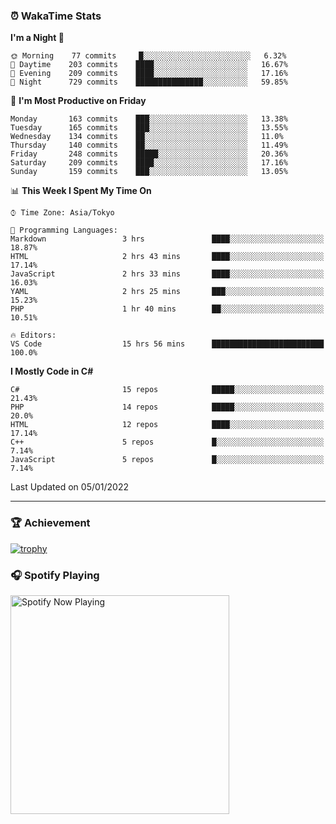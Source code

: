 ### ⏰ WakaTime Stats


<!--START_SECTION:waka-->
**I'm a Night 🦉** 

```text
🌞 Morning    77 commits     █░░░░░░░░░░░░░░░░░░░░░░░░   6.32% 
🌆 Daytime    203 commits    ████░░░░░░░░░░░░░░░░░░░░░   16.67% 
🌃 Evening    209 commits    ████░░░░░░░░░░░░░░░░░░░░░   17.16% 
🌙 Night      729 commits    ███████████████░░░░░░░░░░   59.85%

```
📅 **I'm Most Productive on Friday** 

```text
Monday       163 commits    ███░░░░░░░░░░░░░░░░░░░░░░   13.38% 
Tuesday      165 commits    ███░░░░░░░░░░░░░░░░░░░░░░   13.55% 
Wednesday    134 commits    ██░░░░░░░░░░░░░░░░░░░░░░░   11.0% 
Thursday     140 commits    ██░░░░░░░░░░░░░░░░░░░░░░░   11.49% 
Friday       248 commits    █████░░░░░░░░░░░░░░░░░░░░   20.36% 
Saturday     209 commits    ████░░░░░░░░░░░░░░░░░░░░░   17.16% 
Sunday       159 commits    ███░░░░░░░░░░░░░░░░░░░░░░   13.05%

```


📊 **This Week I Spent My Time On** 

```text
⌚︎ Time Zone: Asia/Tokyo

💬 Programming Languages: 
Markdown                 3 hrs               ████░░░░░░░░░░░░░░░░░░░░░   18.87% 
HTML                     2 hrs 43 mins       ████░░░░░░░░░░░░░░░░░░░░░   17.14% 
JavaScript               2 hrs 33 mins       ████░░░░░░░░░░░░░░░░░░░░░   16.03% 
YAML                     2 hrs 25 mins       ███░░░░░░░░░░░░░░░░░░░░░░   15.23% 
PHP                      1 hr 40 mins        ██░░░░░░░░░░░░░░░░░░░░░░░   10.51%

🔥 Editors: 
VS Code                  15 hrs 56 mins      █████████████████████████   100.0%

```

**I Mostly Code in C#** 

```text
C#                       15 repos            █████░░░░░░░░░░░░░░░░░░░░   21.43% 
PHP                      14 repos            █████░░░░░░░░░░░░░░░░░░░░   20.0% 
HTML                     12 repos            ████░░░░░░░░░░░░░░░░░░░░░   17.14% 
C++                      5 repos             █░░░░░░░░░░░░░░░░░░░░░░░░   7.14% 
JavaScript               5 repos             █░░░░░░░░░░░░░░░░░░░░░░░░   7.14%

```



 Last Updated on 05/01/2022
<!--END_SECTION:waka-->

---

### 🏆 Achievement

[![trophy](https://github-profile-trophy.vercel.app/?username=Slime-hatena&theme=flat&no-bg=true&no-frame=true&column=8)](https://github.com/ryo-ma/github-profile-trophy)

### 🎧 Spotify Playing

[<img src="https://spotify-now-playing-slime-hatena.vercel.app/api/spotify-playing" alt="Spotify Now Playing" width="350" />](https://open.spotify.com/user/slime_hatena)

<!--
**Slime-hatena/Slime-hatena** is a ✨ _special_ ✨ repository because its `README.md` (this file) appears on your GitHub profile.

Here are some ideas to get you started:

- 🔭 I’m currently working on ...
- 🌱 I’m currently learning ...
- 👯 I’m looking to collaborate on ...
- 🤔 I’m looking for help with ...
- 💬 Ask me about ...
- 📫 How to reach me: ...
- 😄 Pronouns: ...
- ⚡ Fun fact: ...
-->
